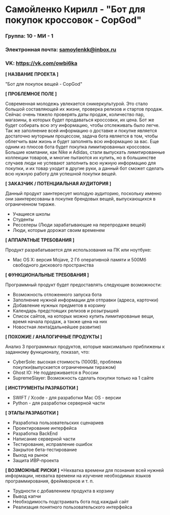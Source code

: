 # Самойленко  Кирилл - "Бот для покупок кроссовок - CopGod"

### Группа: 10 - МИ - 1
### Электронная почта: samoylenkk@inbox.ru
### VK: https://vk.com/owbi6ka

**[ НАЗВАНИЕ ПРОЕКТА ]**

"Бот для покупок вещей - CopGod"

**[ ПРОБЛЕМНОЕ ПОЛЕ ]**

Современная молодежь увлекается сникеркультурой. Это стало большой составляющей их жизни, проверка релизов и стартов продаж. Сейчас очень тяжело проверять даты продаж, количество пар, магазины, в которых будет продаваться кроссовки, их цена. Бот же будет собирать всю эту информацию, чтобы отслеживать было легче. Так же заполнение всей информацию о доставке и покупке является достаточно муторным процессом, задача бота является в том, чтобы облегчить вам жизнь и будет заполнять всю информацию за вас. Еще одним из плюсов бота будет покупка лимитированных кроссовок. Большие компании, как Nike и Adidas, стали выпускать лимитированные коллекции товаров, и многие пытаются их купить, но в большинстве случаев люди не успевают заполнить всю нужную информацию для покупки, и их товар уходит в другие руки, а данный бот сможет сделать всю нужную работу для успешной покупки вещей.

**[ ЗАКАЗЧИК / ПОТЕНЦИАЛЬНАЯ АУДИТОРИЯ ]**

Данный продукт заинтересует молодую аудиторию, поскольку именно они заинтересованы в покупке брендовых вещей,
выпускающихся в ограниченном тираже.

* Учащиеся школы
* Студенты
* Ресселеры (Люди зарабатывающие 
на перепродаже вещей)
* Люди, которые дорожат своим временем

**[ АППАРАТНЫЕ ТРЕБОВАНИЯ ]** 

Продукт разрабатывается для использования на ПК или ноутбуке:

* Mac OS X: версия Mojave, 2 Гб оперативной памяти и 500Мб свободного дискового пространства

**[ ФУНКЦИОНАЛЬНЫЕ ТРЕБОВАНИЯ ]**

Программный продукт будет предоставлять следующие возможности:
* Возможность отложенного запуска бота
* Заполнение нужной информации для отправки (адреса, карточки)
* Добавление нужных предметов в корзину
* Календарь предстоящих релизов и розыгрышей 
* Список сайтов, на которых можно купить лимитированые вещи, время начала продаж, а также цена на них
* Новостная лента(дальнейшее развитие)

**[ ПОХОЖИЕ / АНАЛОГИЧНЫЕ ПРОДУКТЫ ]**

Анализ 3 программных продуктов, которые максимально приближены к заданному функционалу, показал, что:
* СyberSole: высокая стоимость (1000$), проблема покупки(выпускается ограниченным тиражом)
* Ghost IO: Не поддерживается в России
* SupremeSlayer: Возможность сделать покупки только на 1 сайте

**[ ИНСТРУМЕНТЫ РАЗРАБОТКИ ]**

* SWIFT / Xcode - для разработки Mac OS - версии
* Python - для разработки серверной части

**[ ЭТАПЫ РАЗРАБОТКИ ]**
*	Разработка пользовательских сценариев
*	Проектирование интерфейса
* Разработка BackEnd
* Написание серверной части
* Тестирование, исправление ошибок
* Закрытое бета-тестирование
* Выход на рынок
* Защита ИВР-проекта

**[ ВОЗМОЖНЫЕ РИСКИ ]**
*Нехватка времени для познания всей нужней информации,
нехватка времени на изучение необходимых языков программирования, фреймворков и т. п.
* Трудности с добавлением продукта в корзину
* Вывод капчи
* Необходимость подстраивать бота под каждый сайт
* Реализация понятного пользовательского интерфейса
